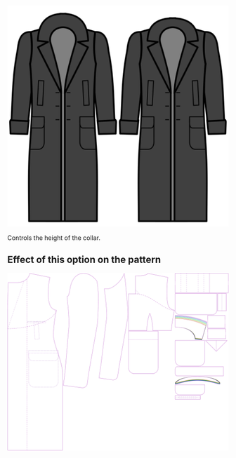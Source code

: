 
![Kragenhöhe](collarheight.svg)

Controls the height of the collar.


## Effect of this option on the pattern
![This image shows the effect of this option by superimposing several variants that have a different value for this option](carlton_collarheight_sample.svg "Effect of this option on the pattern")